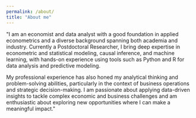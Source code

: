 ```yaml
---
permalink: /about/
title: "About me"
---
```


"I am an economist and data analyst with a good foundation in applied econometrics and a diverse background spanning both academia and industry. Currently a Postdoctoral Researcher, I bring deep expertise in econometric and statistical modeling, causal inference, and machine learning, with hands-on experience using tools such as Python and R for data analysis and predictive modeling.

My professional experience has also honed my analytical thinking and problem-solving abilities, particularly in the context of business operations and strategic decision-making. I am passionate about applying data-driven insights to tackle complex economic and business challenges and am enthusiastic about exploring new opportunities where I can make a meaningful impact."
